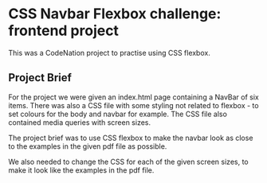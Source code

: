# CSS Navbar Flexbox challenge: frontend project 

This was a CodeNation project to practise using CSS flexbox.

## Project Brief

For the project we were given an index.html page containing a NavBar of six items.  There was also a CSS file with some styling not related to flexbox - to set colours for the body and navbar for example.  The CSS file also contained media queries with screen sizes.  

The project brief was to use CSS flexbox to make the navbar look as close to the examples in the given pdf file as possible.

We also needed to change the CSS for each of the given screen sizes, to make it look like the examples in the pdf file. 




